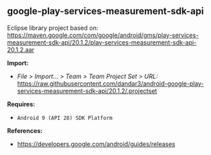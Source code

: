 ## google-play-services-measurement-sdk-api

Eclipse library project based on:<br/>
https://maven.google.com/com/google/android/gms/play-services-measurement-sdk-api/20.1.2/play-services-measurement-sdk-api-20.1.2.aar

**Import:**
- _File > Import... > Team > Team Project Set > URL:_<br/>
  https://raw.githubusercontent.com/dandar3/android-google-play-services-measurement-sdk-api/20.1.2/.projectset

**Requires:**
- `Android 9 (API 28) SDK Platform`

**References:**
- https://developers.google.com/android/guides/releases